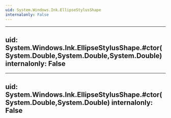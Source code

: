 ```yaml
---
uid: System.Windows.Ink.EllipseStylusShape
internalonly: False
---
```


---
uid: System.Windows.Ink.EllipseStylusShape.#ctor(System.Double,System.Double,System.Double)
internalonly: False
---

---
uid: System.Windows.Ink.EllipseStylusShape.#ctor(System.Double,System.Double)
internalonly: False
---
